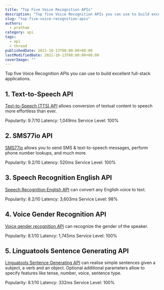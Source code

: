 ```yaml
---
title: "Top Five Voice Recognition APIs"
description: "Top five Voice Recognition APIs you can use to build excellent full-stack applications."
slug: "top-five-voice-recognition-apis"
authors:
  - pratham
category: api
tags:
  - api
  - thread
publishedDate: 2021-10-13T08:00:00+08:00
lastModifiedDate: 2021-10-13T08:00:00+08:00
coverImage: ""
---
```


<Lead>
  Top five Voice Recognition APIs you can use to build excellent full-stack applications.
</Lead>

## 1. Text-to-Speech API

[Text-to-Speech (TTS) API](https://rapidapi.com/voicerss/api/text-to-speech-1/?utm_source=RapidAPI.com/guides&utm_medium=DevRel&utm_campaign=DevRel) allows conversion of textual content to speech more effortless than ever.

Popularity: 9.7/10
Latency: 1,049ms
Service Level: 100%

## 2. SMS77io API

[SMS77io](https://rapidapi.com/sms77io-sms77io-default/api/sms77io/?utm_source=RapidAPI.com/guides&utm_medium=DevRel&utm_campaign=DevRel) allows you to send SMS & text-to-speech messages, perform phone number lookups, and much more.

Popularity: 9.2/10
Latency: 520ms
Service Level: 100%

## 3. Speech Recognition English API

[Speech Recognition English API](https://rapidapi.com/hivoicy-vxmKOG2vl/api/speech-recognition-english1/details/?utm_source=RapidAPI.com/guides&utm_medium=DevRel&utm_campaign=DevRel) can convert any English voice to text.

Popularity: 8.2/10
Latency: 3,603ms
Service Level: 98%

## 4. Voice Gender Recognition API

[Voice gender recognition API](https://rapidapi.com/PresentID/api/voice-gender-recognition/?utm_source=RapidAPI.com/guides&utm_medium=DevRel&utm_campaign=DevRel) can recognize the gender of the speaker.

Popularity: 8.1/10
Latency: 1,745ms
Service Level: 100%

## 5. Linguatools Sentence Generating API

[Linguatools Sentence Generating API](https://rapidapi.com/petapro/api/linguatools-sentence-generating/?utm_source=RapidAPI.com/guides&utm_medium=DevRel&utm_campaign=DevRel) can realise simple sentences given a subject, a verb and an object. Optional additional parameters allow to specify features like tense, number, voice, sentence type.

Popularity: 8.1/10
Latency: 332ms
Service Level: 100%
